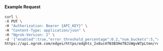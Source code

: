 <!-- Code generated for API Clients. DO NOT EDIT. -->

#### Example Request

```bash
curl \
-X PUT \
-H "Authorization: Bearer {API_KEY}" \
-H "Content-Type: application/json" \
-H "Ngrok-Version: 2" \
-d '{"enabled":true,"error_threshold_percentage":0.2,"num_buckets":5,"rolling_window":300,"tripped_duration":120,"volume_threshold":20}' \
https://api.ngrok.com/edges/https/edghts_2x8uc4fN3B3HeTBJzWgvW7pLtmn/routes/edghtsrt_2x8uc5D8GGm4aN4KuPEnngA6gDO/circuit_breaker
```
